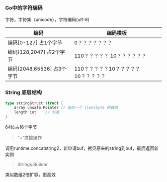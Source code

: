 ### Go中的字符编码

字符，字符集（unicode），字符编码(utf-8)

| 编码                       | 编码模板                              |
| -------------------------- | ------------------------------------- |
| 编码[0-127] 占1个字节      | 0？？？？？？？                       |
| 编码[128,2047] 占2个字节   | 110？？？？？ 10？？？？？？          |
| 编码[2048,65536] 占3个字节 | 110？？？？？10？？？？？10？？？？？ |

### String 底层结构

```go
type stringStruct struct {
    array unsafe.Pointer // 指向一个 [len]byte 的数组
    length int    // 长度
}
```

64位占16个字节

> “+”拼接操作

调用runtime.concatstring2，新申请buf，拷贝原来的string到buf，最后返回新实例

> Strings.Builder

类似数组2倍扩容，更高效